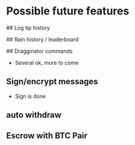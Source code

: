 # Possible future features

## Log tip history

## Rain history / leaderboard

## Dragginator commands

- Several ok, more to come

## Sign/encrypt messages

- Sign is done

## auto withdraw

## Escrow with BTC Pair
